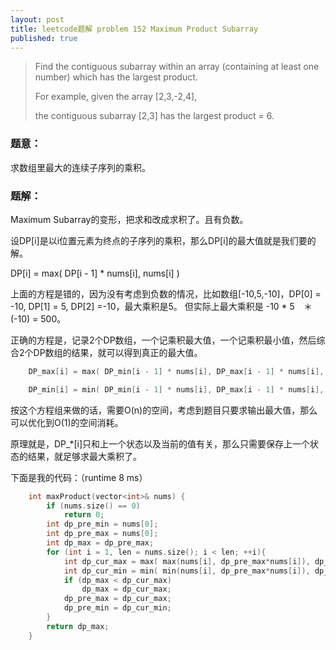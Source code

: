 ```yaml
---
layout: post
title: leetcode题解 problem 152 Maximum Product Subarray
published: true
---
```


> Find the contiguous subarray within an array (containing at least one number) which has the largest product.
> 
> For example, given the array [2,3,-2,4],
> 
> the contiguous subarray [2,3] has the largest product = 6.

### 题意：

求数组里最大的连续子序列的乘积。

### 题解：

Maximum Subarray的变形，把求和改成求积了。且有负数。

设DP[i]是以i位置元素为终点的子序列的乘积，那么DP[i]的最大值就是我们要的解。

DP[i] = max( DP[i - 1] * nums[i], nums[i] )

上面的方程是错的，因为没有考虑到负数的情况，比如数组[-10,5,-10]，DP[0] = -10, DP[1] = 5, DP[2] =-10，最大乘积是5。 但实际上最大乘积是 -10 * 5　＊ (-10) = 500。

正确的方程是，记录2个DP数组，一个记乘积最大值，一个记乘积最小值，然后综合2个DP数组的结果，就可以得到真正的最大值。

```c
	DP_max[i] = max( DP_min[i - 1] * nums[i], DP_max[i - 1] * nums[i], nums[i])

	DP_min[i] = min( DP_min[i - 1] * nums[i], DP_max[i - 1] * nums[i], nums[i])
```

按这个方程组来做的话，需要O(n)的空间，考虑到题目只要求输出最大值，那么可以优化到O(1)的空间消耗。

原理就是，DP_*[i]只和上一个状态以及当前的值有关，那么只需要保存上一个状态的结果，就足够求最大乘积了。

下面是我的代码：（runtime 8 ms）

```c
	int maxProduct(vector<int>& nums) {
		if (nums.size() == 0)
			return 0;
		int dp_pre_min = nums[0];
		int dp_pre_max = nums[0];
		int dp_max = dp_pre_max;
		for (int i = 1, len = nums.size(); i < len; ++i){
			int dp_cur_max = max( max(nums[i], dp_pre_max*nums[i]), dp_pre_min*nums[i]);
			int dp_cur_min = min( min(nums[i], dp_pre_max*nums[i]), dp_pre_min*nums[i]);
			if (dp_max < dp_cur_max)
				dp_max = dp_cur_max;
			dp_pre_max = dp_cur_max;
			dp_pre_min = dp_cur_min;
		}
		return dp_max;
	}
```